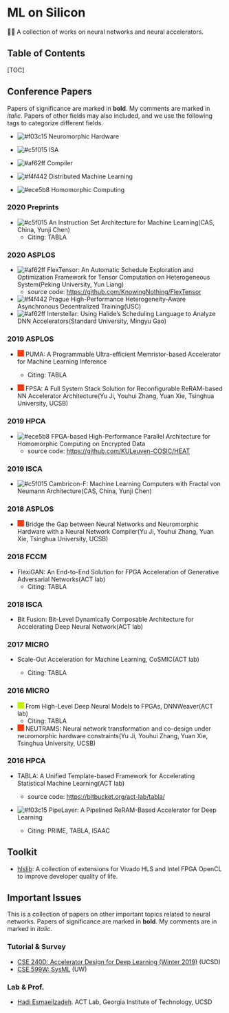 # ML on Silicon

🐱‍👤 A collection of works on neural networks and neural accelerators.

## Table of Contents

[TOC]

## Conference Papers

Papers of significance are marked in **bold**. My comments are marked in *italic*. Papers of other fields may also included, and we use the following tags to categorize different fields.

- ![#f03c15](https://placehold.it/15/f03c15/000000?text=+) Neuromorphic Hardware
- ![#c5f015](https://placehold.it/15/c5f015/000000?text=+) ISA
- <img src="https://placehold.it/15/af62ff/000000?text=+" alt="#af62ff" /> Compiler
- <img src="https://placehold.it/15/f4f442/000000?text=+" alt="#f4f442" /> Distributed Machine Learning

- <img src="https://placehold.it/15/ece5b8/000000?text=+" alt="#ece5b8" /> Homomorphic Computing

### 2020 Preprints

- ![#c5f015](https://placehold.it/15/c5f015/000000?text=+) An Instruction Set Architecture for Machine Learning(CAS, China, Yunji Chen)
  - Citing: TABLA

### 2020 ASPLOS

- <img src="https://placehold.it/15/af62ff/000000?text=+" alt="#af62ff" /> FlexTensor: An Automatic Schedule Exploration and Optimization Framework for Tensor Computation on Heterogeneous System(Peking University, Yun Liang)
    - source code: https://github.com/KnowingNothing/FlexTensor
- <img src="https://placehold.it/15/f4f442/000000?text=+" alt="#f4f442" /> Prague High-Performance Heterogeneity-Aware Asynchronous Decentralized Training(USC)
- <img src="https://placehold.it/15/af62ff/000000?text=+" alt="#af62ff" /> Interstellar: Using Halide’s Scheduling Language to Analyze DNN Accelerators(Standard University, Mingyu Gao)

### 2019 ASPLOS

- ![#f03c15](./README.assets/000000-1586508020274.png) PUMA: A Programmable Ultra-efficient Memristor-based Accelerator for Machine Learning Inference
  
  - Citing: TABLA
- ![#f03c15](./README.assets/000000-1586508058898.png) FPSA: A Full System Stack Solution for Reconfigurable ReRAM-based NN Accelerator Architecture(Yu Ji, Youhui Zhang, Yuan Xie, Tsinghua University, UCSB)

### 2019 HPCA

- <img src="https://placehold.it/15/ece5b8/000000?text=+" alt="#ece5b8" /> FPGA-based High-Performance Parallel Architecture for Homomorphic Computing on Encrypted Data
  - source code: https://github.com/KULeuven-COSIC/HEAT

### 2019 ISCA

- ![#c5f015](https://placehold.it/15/c5f015/000000?text=+) Cambricon-F: Machine Learning Computers with Fractal von Neumann Architecture(CAS, China, Yunji Chen)

### 2018 ASPLOS

- ![#f03c15](./README.assets/000000-1586508058898.png) Bridge the Gap between Neural Networks and Neuromorphic Hardware with a Neural Network Compiler(Yu Ji, Youhui Zhang, Yuan Xie, Tsinghua University, UCSB)

### 2018 FCCM

- FlexiGAN: An End-to-End Solution for FPGA Acceleration of Generative Adversarial Networks(ACT lab)
  - Citing: TABLA

### 2018 ISCA

- Bit Fusion: Bit-Level Dynamically Composable Architecture for Accelerating Deep Neural Network(ACT lab)


### 2017 MICRO

- Scale-Out Acceleration for Machine Learning, CoSMIC(ACT lab)

  - Citing: TABLA
  
### 2016 MICRO

- ![#c5f015](./README.assets/000000-1586508246163.png) From High-Level Deep Neural Models to FPGAs, DNNWeaver(ACT lab)
  - Citing: TABLA
- ![#f03c15](README.assets/000000-1586511629806.png) NEUTRAMS: Neural network transformation and co-design under neuromorphic hardware constraints(Yu Ji, Youhui Zhang, Yuan Xie, Tsinghua University, UCSB)

### 2016 HPCA

- TABLA: A Unified Template-based Framework for Accelerating Statistical Machine Learning(ACT lab)

  - source code: https://bitbucket.org/act-lab/tabla/

-  ![#f03c15](https://placehold.it/15/f03c15/000000?text=+) PipeLayer: A Pipelined ReRAM-Based Accelerator for Deep Learning

   -  Citing: PRIME, TABLA, ISAAC

## Toolkit

- [hlslib](https://github.com/definelicht/hlslib): A collection of extensions for Vivado HLS and Intel FPGA OpenCL to improve developer quality of life.

## Important Issues

This is a collection of papers on other important topics related to neural networks. Papers of significance are marked in **bold**. My comments are in marked in *italic*.

### Tutorial & Survey

- [CSE 240D: Accelerator Design for Deep Learning (Winter 2019)](https://hadiclass.github.io/cse240d-wi19/schedule.html) (UCSD)
- [CSE 599W: SysML](http://dlsys.cs.washington.edu/) (UW)

### Lab & Prof.

- [Hadi Esmaeilzadeh](http://cseweb.ucsd.edu/~hadi/). ACT Lab, Georgia Institute of Technology, UCSD

